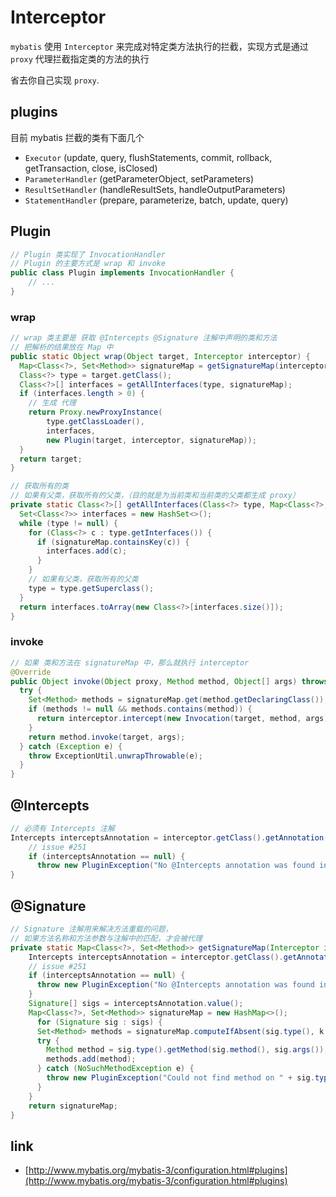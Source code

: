 # Interceptor

`mybatis` 使用 `Interceptor` 来完成对特定类方法执行的拦截，实现方式是通过 `proxy` 代理拦截指定类的方法的执行

省去你自己实现 `proxy`.

## plugins

目前 mybatis 拦截的类有下面几个

- `Executor` (update, query, flushStatements, commit, rollback, getTransaction, close, isClosed)
- `ParameterHandler` (getParameterObject, setParameters)
- `ResultSetHandler` (handleResultSets, handleOutputParameters)
- `StatementHandler` (prepare, parameterize, batch, update, query)


## Plugin

```java
// Plugin 类实现了 InvocationHandler
// Plugin 的主要方式是 wrap 和 invoke
public class Plugin implements InvocationHandler {
    // ...
}
```

### wrap

```java
// wrap 类主要是 获取 @Intercepts @Signature 注解中声明的类和方法
// 把解析的结果放在 Map 中
public static Object wrap(Object target, Interceptor interceptor) {
  Map<Class<?>, Set<Method>> signatureMap = getSignatureMap(interceptor);
  Class<?> type = target.getClass();
  Class<?>[] interfaces = getAllInterfaces(type, signatureMap);
  if (interfaces.length > 0) {
    // 生成 代理
    return Proxy.newProxyInstance(
        type.getClassLoader(),
        interfaces,
        new Plugin(target, interceptor, signatureMap));
  }
  return target;
}

// 获取所有的类
// 如果有父类，获取所有的父类，（目的就是为当前类和当前类的父类都生成 proxy）
private static Class<?>[] getAllInterfaces(Class<?> type, Map<Class<?>, Set<Method>> signatureMap) {
  Set<Class<?>> interfaces = new HashSet<>();
  while (type != null) {
    for (Class<?> c : type.getInterfaces()) {
      if (signatureMap.containsKey(c)) {
        interfaces.add(c);
      }
    }
    // 如果有父类，获取所有的父类
    type = type.getSuperclass();
  }
  return interfaces.toArray(new Class<?>[interfaces.size()]);
}
```

### invoke

```java
// 如果 类和方法在 signatureMap 中，那么就执行 interceptor
@Override
public Object invoke(Object proxy, Method method, Object[] args) throws Throwable {
  try {
    Set<Method> methods = signatureMap.get(method.getDeclaringClass());
    if (methods != null && methods.contains(method)) {
      return interceptor.intercept(new Invocation(target, method, args));
    }
    return method.invoke(target, args);
  } catch (Exception e) {
    throw ExceptionUtil.unwrapThrowable(e);
  }
}
```

## @Intercepts

```java
// 必须有 Intercepts 注解
Intercepts interceptsAnnotation = interceptor.getClass().getAnnotation(Intercepts.class);
    // issue #251
    if (interceptsAnnotation == null) {
      throw new PluginException("No @Intercepts annotation was found in interceptor " + interceptor.getClass().getName());
}
```

## @Signature

```java
// Signature 注解用来解决方法重载的问题，
// 如果方法名称和方法参数与注解中的匹配，才会被代理
private static Map<Class<?>, Set<Method>> getSignatureMap(Interceptor interceptor) {
    Intercepts interceptsAnnotation = interceptor.getClass().getAnnotation(Intercepts.class);
    // issue #251
    if (interceptsAnnotation == null) {
      throw new PluginException("No @Intercepts annotation was found in interceptor " + interceptor.getClass().getName());
    }
    Signature[] sigs = interceptsAnnotation.value();
    Map<Class<?>, Set<Method>> signatureMap = new HashMap<>();
      for (Signature sig : sigs) {
      Set<Method> methods = signatureMap.computeIfAbsent(sig.type(), k -> new HashSet<>());
      try {
        Method method = sig.type().getMethod(sig.method(), sig.args());
        methods.add(method);
      } catch (NoSuchMethodException e) {
        throw new PluginException("Could not find method on " + sig.type() + " named " + sig.method() + ". Cause: " + e, e);
      }
    }
    return signatureMap;
}
```

## link

- [http://www.mybatis.org/mybatis-3/configuration.html#plugins](http://www.mybatis.org/mybatis-3/configuration.html#plugins)